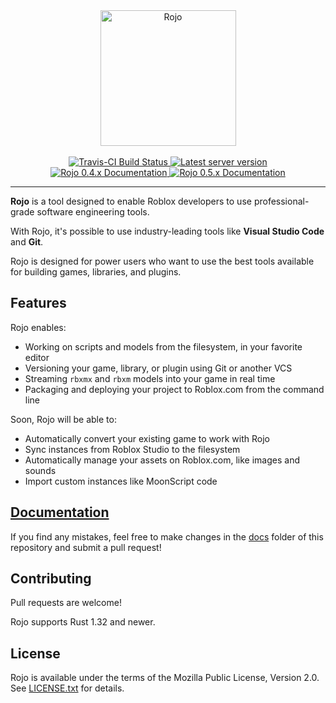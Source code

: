 <div align="center">
    <a href="https://rojo.space">
        <img src="assets/rojo-logo.png" alt="Rojo" height="217" />
    </a>
</div>

<div>&nbsp;</div>

<div align="center">
    <a href="https://travis-ci.org/rojo-rbx/rojo">
        <img src="https://api.travis-ci.org/rojo-rbx/rojo.svg?branch=master" alt="Travis-CI Build Status" />
    </a>
    <a href="https://crates.io/crates/rojo">
        <img src="https://img.shields.io/crates/v/rojo.svg?label=version" alt="Latest server version" />
    </a>
    <a href="https://rojo.space/docs/0.4.x">
        <img src="https://img.shields.io/badge/docs-0.4.x-brightgreen.svg" alt="Rojo 0.4.x Documentation" />
    </a>
    <a href="https://rojo.space/docs/0.5.x">
        <img src="https://img.shields.io/badge/docs-0.5.x-brightgreen.svg" alt="Rojo 0.5.x Documentation" />
    </a>
</div>

<hr />

**Rojo** is a tool designed to enable Roblox developers to use professional-grade software engineering tools.

With Rojo, it's possible to use industry-leading tools like **Visual Studio Code** and **Git**.

Rojo is designed for power users who want to use the best tools available for building games, libraries, and plugins.

## Features
Rojo enables:

* Working on scripts and models from the filesystem, in your favorite editor
* Versioning your game, library, or plugin using Git or another VCS
* Streaming `rbxmx` and `rbxm` models into your game in real time
* Packaging and deploying your project to Roblox.com from the command line

Soon, Rojo will be able to:

* Automatically convert your existing game to work with Rojo
* Sync instances from Roblox Studio to the filesystem
* Automatically manage your assets on Roblox.com, like images and sounds
* Import custom instances like MoonScript code

## [Documentation](https://rojo.space/docs/latest)
If you find any mistakes, feel free to make changes in the [docs](https://github.com/rojo-rbx/rojo/tree/master/docs) folder of this repository and submit a pull request!

## Contributing
Pull requests are welcome!

Rojo supports Rust 1.32 and newer.

## License
Rojo is available under the terms of the Mozilla Public License, Version 2.0. See [LICENSE.txt](LICENSE.txt) for details.
